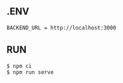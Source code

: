 ## .ENV

```bash
BACKEND_URL = http://localhost:3000
```

## RUN

```bash
$ npm ci
$ npm run serve
```

